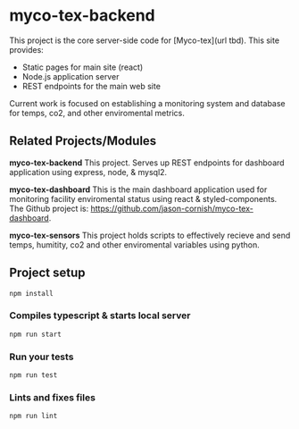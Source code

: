 # myco-tex-backend

This project is the core server-side code for
[Myco-tex](url tbd).
This site provides:

- Static pages for main site (react)
- Node.js application server
- REST endpoints for the main web site

Current work is focused on establishing a monitoring system and database for temps, co2, and other enviromental metrics.

## Related Projects/Modules

**myco-tex-backend** This project. Serves up REST
endpoints for dashboard application using express, node, & mysql2.

**myco-tex-dashboard** This is the main dashboard application used for monitoring facility enviromental status using react & styled-components.
The Github project is:
https://github.com/jason-cornish/myco-tex-dashboard.

**myco-tex-sensors** This project holds scripts to effectively recieve and send temps, humitity, co2 and other enviromental variables using python.

## Project setup

```
npm install
```

### Compiles typescript & starts local server

```
npm run start
```

### Run your tests

```
npm run test
```

### Lints and fixes files

```
npm run lint
```
